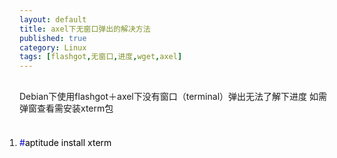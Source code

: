 ```yaml
---
layout: default
title: axel下无窗口弹出的解决方法
published: true
category: Linux
tags: [flashgot,无窗口,进度,wget,axel]
---
```

<div id="detail" class="detail" style="line-height: 1.3;"><p><br>Debian下使用flashgot＋axel下没有窗口（terminal）弹出无法了解下进度 如需弹窗查看需安装xterm包<br><br><div id="codeText" class="codeText"><ol style="margin:0 1px 0 0;padding:5px 0;" start="1" class="dp-css"><li><span style="color:#000000;"><span style="color:#0000CC;">#</span>aptitude install xterm</span></li></ol></div><br></p></div>
